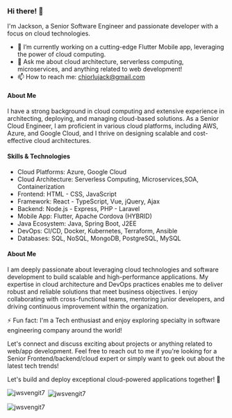 ### Hi there! 👋

I'm Jackson, a Senior Software Engineer and passionate developer with a focus on cloud technologies.

- 🔭 I’m currently working on a cutting-edge Flutter Mobile app, leveraging the power of cloud computing.
- 💬 Ask me about cloud architecture, serverless computing, microservices, and anything related to web development!
- 📫 How to reach me: chiorlujack@gmail.com

#### About Me

I have a strong background in cloud computing and extensive experience in architecting, deploying, and managing cloud-based solutions. As a Senior Cloud Engineer, I am proficient in various cloud platforms, including AWS, Azure, and Google Cloud, and I thrive on designing scalable and cost-effective cloud architectures.

#### Skills & Technologies

- Cloud Platforms: Azure, Google Cloud
- Cloud Architecture: Serverless Computing, Microservices,SOA, Containerization
- Frontend: HTML - CSS, JavaScript 
- Framework: React - TypeScript, Vue, jQuery, Ajax
- Backend: Node.js - Express, PHP - Laravel
- Mobile App: Flutter, Apache Cordova (HYBRID)
- Java Ecosystem: Java, Spring Boot, J2EE
- DevOps: CI/CD, Docker, Kubernetes, Terraform, Ansible
- Databases: SQL, NoSQL, MongoDB, PostgreSQL, MySQL



#### About Me

I am deeply passionate about leveraging cloud technologies and software development to build scalable and high-performance applications. 
My expertise in cloud architecture and DevOps practices enables me to deliver robust and reliable solutions that meet business objectives. I enjoy collaborating with cross-functional teams, mentoring junior developers, and driving continuous improvement within the organization.

⚡ Fun fact: I'm a Tech enthusiast and enjoy exploring specialty in software engineering company around the world!

Let's connect and discuss exciting about projects or anything related to web/app development. Feel free to reach out to me if you're looking for a Senior Frontend/backend/cloud expert or simply want to geek out about the latest tech trends!

Let's build and deploy exceptional cloud-powered applications together! 🚀

<p><img align="left" src="https://github-readme-stats.vercel.app/api/top-langs?username=jwsvengit7&show_icons=true&locale=en&layout=compact" alt="jwsvengit7" /></p>

<p>&nbsp;<img align="center" src="https://github-readme-stats.vercel.app/api?username=jwsvengit7&show_icons=true&locale=en" alt="jwsvengit7" /></p>

<p><img align="center" src="https://github-readme-streak-stats.herokuapp.com/?user=**jwsvengit7**&" alt="jwsvengit7" /></p>

